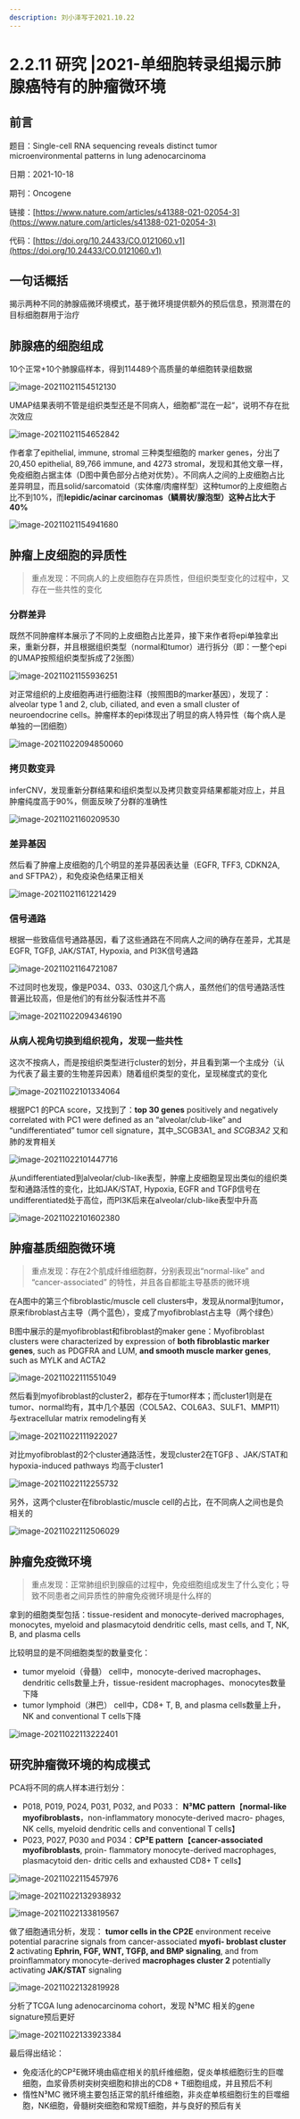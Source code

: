 ```yaml
---
description: 刘小泽写于2021.10.22
---
```


# 2.2.11 研究 |2021-单细胞转录组揭示肺腺癌特有的肿瘤微环境

## 前言

题目：Single-cell RNA sequencing reveals distinct tumor microenvironmental patterns in lung adenocarcinoma

日期：2021-10-18

期刊：Oncogene

链接：[https://www.nature.com/articles/s41388-021-02054-3](https://www.nature.com/articles/s41388-021-02054-3)

代码：[https://doi.org/10.24433/CO.0121060.v1](https://doi.org/10.24433/CO.0121060.v1)

## 一句话概括

揭示两种不同的肺腺癌微环境模式，基于微环境提供额外的预后信息，预测潜在的目标细胞群用于治疗

## 肺腺癌的细胞组成

10个正常+10个肺腺癌样本，得到114489个高质量的单细胞转录组数据

![image-20211021154512130](https://jieandze1314-1255603621.cos.ap-guangzhou.myqcloud.com/blog/2021-10-21-074512.png)

UMAP结果表明不管是组织类型还是不同病人，细胞都”混在一起“，说明不存在批次效应

![image-20211021154652842](https://jieandze1314-1255603621.cos.ap-guangzhou.myqcloud.com/blog/2021-10-21-074653.png)

作者拿了epithelial, immune, stromal 三种类型细胞的 marker genes，分出了20,450 epithelial, 89,766 immune, and 4273 stromal，发现和其他文章一样，免疫细胞占据主体（D图中黄色部分占绝对优势）。不同病人之间的上皮细胞占比差异明显，而且solid/sarcomatoid（实体瘤/肉瘤样型）这种tumor的上皮细胞占比不到10%，而**lepidic/acinar carcinomas（鳞屑状/腺泡型）这种占比大于40%**

![image-20211021154941680](https://jieandze1314-1255603621.cos.ap-guangzhou.myqcloud.com/blog/2021-10-21-074941.png)

## 肿瘤上皮细胞的异质性

> 重点发现：不同病人的上皮细胞存在异质性，但组织类型变化的过程中，又存在一些共性的变化

### **分群差异**

既然不同肿瘤样本展示了不同的上皮细胞占比差异，接下来作者将epi单独拿出来，重新分群，并且根据组织类型（normal和tumor）进行拆分（即：一整个epi的UMAP按照组织类型拆成了2张图）

![image-20211021155936251](https://jieandze1314-1255603621.cos.ap-guangzhou.myqcloud.com/blog/2021-10-21-075936.png)

对正常组织的上皮细胞再进行细胞注释（按照图B的marker基因），发现了：alveolar type 1 and 2, club, ciliated, and even a small cluster of neuroendocrine cells。肿瘤样本的epi体现出了明显的病人特异性（每个病人是单独的一团细胞）

![image-20211022094850060](https://jieandze1314-1255603621.cos.ap-guangzhou.myqcloud.com/blog/2021-10-22-014850.png)

### **拷贝数变异**

inferCNV，发现重新分群结果和组织类型以及拷贝数变异结果都能对应上，并且肿瘤纯度高于90%，侧面反映了分群的准确性

![image-20211021160209530](https://jieandze1314-1255603621.cos.ap-guangzhou.myqcloud.com/blog/2021-10-21-080210.png)

### **差异基因**

然后看了肿瘤上皮细胞的几个明显的差异基因表达量（EGFR, TFF3, CDKN2A, and SFTPA2），和免疫染色结果正相关

![image-20211021161221429](https://jieandze1314-1255603621.cos.ap-guangzhou.myqcloud.com/blog/2021-10-21-081221.png)

### **信号通路**

根据一些致癌信号通路基因，看了这些通路在不同病人之间的确存在差异，尤其是EGFR, TGFβ, JAK/STAT, Hypoxia, and PI3K信号通路

![image-20211021164721087](https://jieandze1314-1255603621.cos.ap-guangzhou.myqcloud.com/blog/2021-10-21-084721.png)

不过同时也发现，像是P034、033、030这几个病人，虽然他们的信号通路活性普遍比较高，但是他们的有丝分裂活性并不高

![image-20211022094346190](https://jieandze1314-1255603621.cos.ap-guangzhou.myqcloud.com/blog/2021-10-22-014521.png)

### **从病人视角切换到组织视角，发现一些共性**

这次不按病人，而是按组织类型进行cluster的划分，并且看到第一个主成分（认为代表了最主要的生物差异因素）随着组织类型的变化，呈现梯度式的变化

![image-20211022101334064](https://jieandze1314-1255603621.cos.ap-guangzhou.myqcloud.com/blog/2021-10-22-021334.png)

根据PC1 的PCA score，又找到了：**top 30 genes** positively and negatively correlated with PC1 were defined as an “alveolar/club-like” and “undifferentiated” tumor cell signature，其中_SCGB3A1_ and _SCGB3A2_ 又和肺的发育相关

![image-20211022101447716](https://jieandze1314-1255603621.cos.ap-guangzhou.myqcloud.com/blog/2021-10-22-021447.png)

从undifferentiated到alveolar/club-like表型，肿瘤上皮细胞呈现出类似的组织类型和通路活性的变化，比如JAK/STAT, Hypoxia, EGFR and TGFβ信号在undifferentiated处于高位，而PI3K后来在alveolar/club-like表型中升高

![image-20211022101602380](https://jieandze1314-1255603621.cos.ap-guangzhou.myqcloud.com/blog/2021-10-22-021602.png)

## 肿瘤基质细胞微环境

> 重点发现：存在2个肌成纤维细胞群，分别表现出“normal-like” and “cancer-associated” 的特性，并且各自都能主导基质的微环境

在A图中的第三个fibroblastic/muscle cell clusters中，发现从normal到tumor，原来fibroblast占主导（两个蓝色），变成了myofibroblast占主导（两个绿色）

B图中展示的是myofibroblast和fibroblast的maker gene：Myofibroblast clusters were characterized by expression of **both fibroblastic marker genes**, such as PDGFRA and LUM, **and smooth muscle marker genes**, such as MYLK and ACTA2

![image-20211022111551049](https://jieandze1314-1255603621.cos.ap-guangzhou.myqcloud.com/blog/2021-10-22-031551.png)

然后看到myofibroblast的cluster2，都存在于tumor样本；而cluster1则是在tumor、normal均有，其中几个基因（COL5A2、COL6A3、SULF1、MMP11）与extracellular matrix remodeling有关

![image-20211022111922027](https://jieandze1314-1255603621.cos.ap-guangzhou.myqcloud.com/blog/2021-10-22-031922.png)

对比myofibroblast的2个cluster通路活性，发现cluster2在TGFβ 、JAK/STAT和hypoxia-induced pathways 均高于cluster1

![image-20211022112255732](https://jieandze1314-1255603621.cos.ap-guangzhou.myqcloud.com/blog/2021-10-22-032256.png)

另外，这两个cluster在fibroblastic/muscle cell的占比，在不同病人之间也是负相关的

![image-20211022112506029](https://jieandze1314-1255603621.cos.ap-guangzhou.myqcloud.com/blog/2021-10-22-032506.png)

## 肿瘤免疫微环境

> 重点发现：正常肺组织到腺癌的过程中，免疫细胞组成发生了什么变化；导致不同患者之间异质性的肿瘤免疫微环境是什么样的

拿到的细胞类型包括：tissue-resident and monocyte-derived macrophages, monocytes, myeloid and plasmacytoid dendritic cells, mast cells, and T, NK, B, and plasma cells

比较明显的是不同细胞类型的数量变化：

* tumor myeloid（骨髓） cell中，monocyte-derived macrophages、dendritic cells数量上升，tissue-resident macrophages、monocytes数量下降
* tumor lymphoid（淋巴） cell中，CD8+ T, B, and plasma cells数量上升，NK and conventional T cells下降

![image-20211022113222401](https://jieandze1314-1255603621.cos.ap-guangzhou.myqcloud.com/blog/2021-10-22-033222.png)

## 研究肿瘤微环境的构成模式

PCA将不同的病人样本进行划分：

* P018, P019, P024, P031, P032, and P033： **N³MC pattern**【**normal-like myofibroblasts**，non-inflammatory monocyte-derived macro- phages, NK cells, myeloid dendritic cells and conventional T cells】
* P023, P027, P030 and P034：**CP²E pattern**【**cancer-associated myofibroblasts**, proin- flammatory monocyte-derived macrophages, plasmacytoid den- dritic cells and exhausted CD8+ T cells】

![image-20211022115457976](https://jieandze1314-1255603621.cos.ap-guangzhou.myqcloud.com/blog/2021-10-22-035458.png)

![image-20211022132938932](https://jieandze1314-1255603621.cos.ap-guangzhou.myqcloud.com/blog/2021-10-22-052939.png)

![image-20211022133819567](https://jieandze1314-1255603621.cos.ap-guangzhou.myqcloud.com/blog/2021-10-22-053820.png)

做了细胞通讯分析，发现： **tumor cells in the CP2E** environment receive potential paracrine signals from cancer-associated **myofi- broblast cluster 2** activating **Ephrin, FGF, WNT, TGFβ, and BMP signaling**, and from proinflammatory monocyte-derived **macrophages cluster 2** potentially activating **JAK/STAT** signaling

![image-20211022132819928](https://jieandze1314-1255603621.cos.ap-guangzhou.myqcloud.com/blog/2021-10-22-052820.png)

分析了TCGA lung adenocarcinoma cohort，发现 N³MC 相关的gene signature预后更好

![image-20211022133923384](https://jieandze1314-1255603621.cos.ap-guangzhou.myqcloud.com/blog/2021-10-22-053924.png)

最后得出结论：

* 免疫活化的CP²E微环境由癌症相关的肌纤维细胞，促炎单核细胞衍生的巨噬细胞，血浆骨质树突树突细胞和排出的CD8 + T细胞组成，并且预后不利
* 惰性N³MC 微环境主要包括正常的肌纤维细胞，非炎症单核细胞衍生的巨噬细胞，NK细胞，骨髓树突细胞和常规T细胞，并与良好的预后有关
